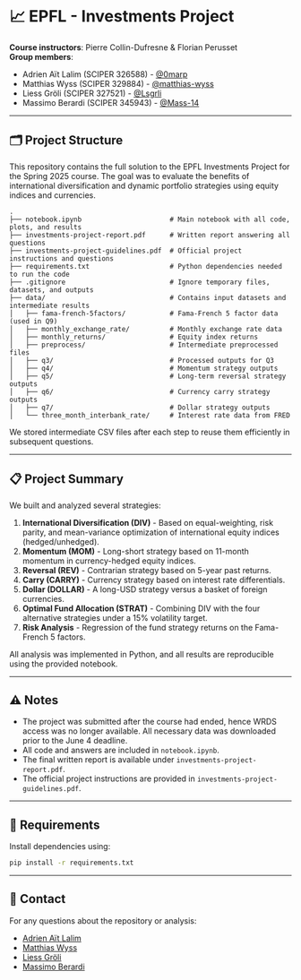 # 📈 EPFL - Investments Project

**Course instructors**: Pierre Collin-Dufresne & Florian Perusset  
**Group members**:
- Adrien Aït Lalim (SCIPER 326588) - [@0marp](https://github.com/0marp)
- Matthias Wyss (SCIPER 329884) - [@matthias-wyss](https://github.com/matthias-wyss)
- Liess Gröli (SCIPER 327521) - [@Lsgrli](https://github.com/Lsgrli)
- Massimo Berardi (SCIPER 345943) - [@Mass-14](https://github.com/Mass-14)

---

## 🗂 Project Structure

This repository contains the full solution to the EPFL Investments Project for the Spring 2025 course. The goal was to evaluate the benefits of international diversification and dynamic portfolio strategies using equity indices and currencies.

```
.
├── notebook.ipynb                      # Main notebook with all code, plots, and results
├── investments-project-report.pdf      # Written report answering all questions
├── investments-project-guidelines.pdf  # Official project instructions and questions
├── requirements.txt                    # Python dependencies needed to run the code
├── .gitignore                          # Ignore temporary files, datasets, and outputs
├── data/                               # Contains input datasets and intermediate results
│   ├── fama-french-5factors/           # Fama-French 5 factor data (used in Q9)
│   ├── monthly_exchange_rate/          # Monthly exchange rate data
│   ├── monthly_returns/                # Equity index returns
│   ├── preprocess/                     # Intermediate preprocessed files
│   ├── q3/                             # Processed outputs for Q3
│   ├── q4/                             # Momentum strategy outputs
│   ├── q5/                             # Long-term reversal strategy outputs
│   ├── q6/                             # Currency carry strategy outputs
│   ├── q7/                             # Dollar strategy outputs
│   └── three_month_interbank_rate/     # Interest rate data from FRED
```

We stored intermediate CSV files after each step to reuse them efficiently in subsequent questions.

---

## 📋 Project Summary

We built and analyzed several strategies:

1. **International Diversification (DIV)** - Based on equal-weighting, risk parity, and mean-variance optimization of international equity indices (hedged/unhedged).
2. **Momentum (MOM)** - Long-short strategy based on 11-month momentum in currency-hedged equity indices.
3. **Reversal (REV)** - Contrarian strategy based on 5-year past returns.
4. **Carry (CARRY)** - Currency strategy based on interest rate differentials.
5. **Dollar (DOLLAR)** - A long-USD strategy versus a basket of foreign currencies.
6. **Optimal Fund Allocation (STRAT)** - Combining DIV with the four alternative strategies under a 15% volatility target.
7. **Risk Analysis** - Regression of the fund strategy returns on the Fama-French 5 factors.

All analysis was implemented in Python, and all results are reproducible using the provided notebook.

---

## ⚠️ Notes

- The project was submitted after the course had ended, hence WRDS access was no longer available. All necessary data was downloaded prior to the June 4 deadline.
- All code and answers are included in `notebook.ipynb`.
- The final written report is available under `investments-project-report.pdf`.
- The official project instructions are provided in `investments-project-guidelines.pdf`.

---

## 🧪 Requirements

Install dependencies using:

```bash
pip install -r requirements.txt
```

---

## 📧 Contact

For any questions about the repository or analysis:

- [Adrien Aït Lalim](https://github.com/0marp)
- [Matthias Wyss](https://github.com/matthias-wyss)
- [Liess Gröli](https://github.com/Lsgrli)
- [Massimo Berardi](https://github.com/Mass-14)
